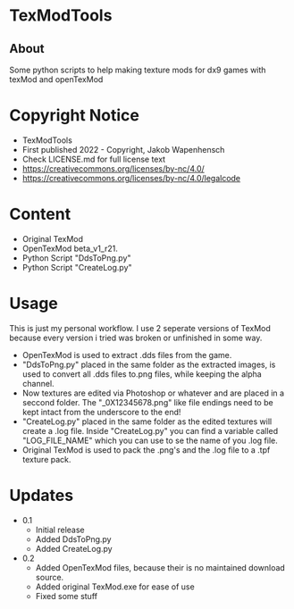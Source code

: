 # TexModTools
## About
Some python scripts to help making texture mods for dx9 games with texMod and openTexMod

# Copyright Notice
 - TexModTools
 - First published 2022 - Copyright, Jakob Wapenhensch
 - Check LICENSE.md for full license text
 - https://creativecommons.org/licenses/by-nc/4.0/
 - https://creativecommons.org/licenses/by-nc/4.0/legalcode
  

# Content 
- Original TexMod
- OpenTexMod beta_v1_r21.
- Python Script "DdsToPng.py"
- Python Script "CreateLog.py"

# Usage
This is just my personal workflow. I use 2 seperate versions of TexMod because every version i tried was broken or unfinished in some way.

- OpenTexMod is used to extract .dds files from the game.
- "DdsToPng.py" placed in the same folder as the extracted images, is used to convert all .dds files to.png files, while keeping the alpha channel.
- Now textures are edited via Photoshop or whatever and are placed in a seccond folder. The "_0X12345678.png" like file endings need to be kept intact from the underscore to the end!
- "CreateLog.py" placed in the same folder as the edited textures will create a .log file. Inside "CreateLog.py" you can find a variable called "LOG_FILE_NAME" which you can use to se the name of you .log file.
- Original TexMod is used to pack the .png's and the .log file to a .tpf texture pack.
# Updates
- 0.1 
  - Initial release
  - Added DdsToPng.py
  - Added CreateLog.py
- 0.2
  - Added OpenTexMod files, because their is no maintained download source.
  - Added original TexMod.exe for ease of use
  - Fixed some stuff


